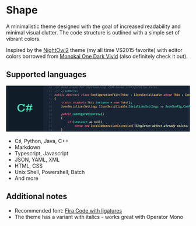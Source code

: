 # Shape #

A minimalistic theme designed with the goal of increased readability and minimal visual clutter. The code structure is outlined with a simple set of vibrant colors.

Inspired by the [NightOwl2](https://studiostyl.es/schemes/nightowl2) theme (my all time VS2015 favorite) with editor colors borrowed from [Monokai One Dark Vivid](https://marketplace.visualstudio.com/items?itemName=ashpowell.monokai-one-dark-vivid) (also definitely check it out).

## Supported languages ##

![Preview](https://raw.githubusercontent.com/apkd/vscode-shape-theme/master/images/preview.gif)

* C♯, Python, Java, C++
* Markdown
* Typescript, Javascript
* JSON, YAML, XML
* HTML, CSS
* Unix Shell, Powershell, Batch
* And more

## Additional notes ##

* Recommended font: [Fira Code with ligatures](https://github.com/tonsky/FiraCode/wiki/VS-Code-Instructions)
* The theme has a variant with italics - works great with Operator Mono
